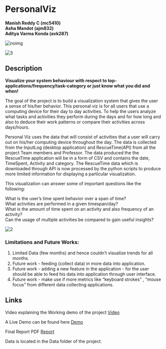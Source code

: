 # PersonalViz
**Manish Reddy C (mc5410)**  
**Asha Mandot (ajm832)**  
**Aditya Varma Konda (avk287)**  

![noimg](https://github.com/nyu-cs6313-fall2015/Group-1/blob/master/imgs/Screenshot_1.png) 
  
  
    
![3](https://github.com/nyu-cs6313-fall2015/Group-1/blob/master/imgs/Screenshot_2.png)  

## Description
**Visualize your system behaviour with respect to top-applications/frequency/task-category or just know what you did and when!**    
  
  
   The goal of the project is to build a visualization system that gives the user a sense of his/her behavior. This personal viz is for all users that use a computing device for their day to day activities. To help the users analyze what tasks and activities they perform during the days and for how long and also to deduce their work patterns or compare their activities across days/hours.

   Personal Viz uses the data that will consist of activities that a user will carry out on his/her computing device throughout the day. The data is collected from the InputLog (desktop application) and RescueTime(API) from all the project Team members and Professor. The data produced the the RescueTime application will be in a form of CSV and contains the date, TimeSpent, Activity and category.
   The RescueTime data which is downloaded through API is now processed by the python scripts to produce more limited information for displaying a particular visualization.  

  This visualization can answer some of important questions like the following:  
 
  What is the user’s time spent behavior over a span of time?  
  What activities are performed in a given timespan/day?  
  What is the amount of time spent on an activity and also frequency of an activity?  
  Can the usage of multiple activities be compared to gain useful insights?  

   
   ![2](https://github.com/nyu-cs6313-fall2015/Group-1/blob/master/imgs/Screenshot_3.png)  

### Limitations and Future Works:

1. Limited Data (few months) and hence couldn’t visualize trends for all months.   
2. Future work  - feeding (collect data) in more data into application.  
3. Future work - adding a new feature in the application - for the user should be able to feed his data into application through user interface.  
4. Future work - make use if more metrics like “keyboard strokes” , “mouse focus” from different data collecting applications.  



## Links
Video explaining the Working demo of the project [Video](https://vimeo.com/149692133)

A Live Demo can be found here [Demo](http://nyu-cs6313-fall2015.github.io/Group-1/)

Final Report PDF [Report](https://docs.google.com/document/d/1NGV-_lXUQpFFXEC4xBf2IhUMsB0T-h0vbx6TTkaLsjU/edit#)

Data is located in the Data folder of the project.